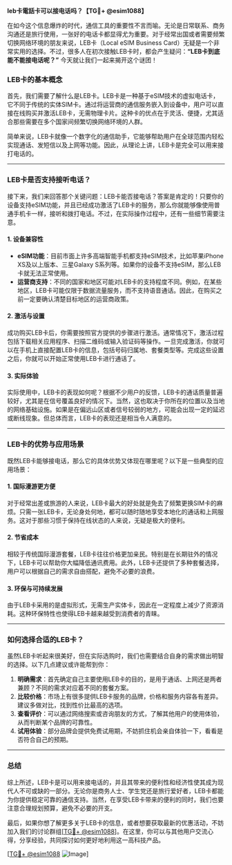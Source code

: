 **leb卡電話卡可以接电话吗？【TG💪+ @esim1088】**

在如今这个信息爆炸的时代，通信工具的重要性不言而喻。无论是日常联系、商务沟通还是旅行使用，一张好的电话卡都显得尤为重要。对于经常出国或者需要频繁切换网络环境的朋友来说，LEB卡（Local eSIM Business Card）无疑是一个非常实用的选择。不过，很多人在初次接触LEB卡时，都会产生疑问：**“LEB卡到底能不能接电话呢？”** 今天就让我们一起来揭开这个谜团！

### LEB卡的基本概念

首先，我们需要了解什么是LEB卡。LEB卡是一种基于eSIM技术的虚拟电话卡，它不同于传统的实体SIM卡。通过将运营商的通信服务嵌入到设备中，用户可以直接在线购买并激活LEB卡，无需物理卡片。这种卡的优点在于灵活、便捷，尤其适合那些需要在多个国家间频繁切换网络环境的人群。

简单来说，LEB卡就像一个数字化的通信助手，它能够帮助用户在全球范围内轻松实现通话、发短信以及上网等功能。因此，从理论上讲，LEB卡是完全可以用来接打电话的。

---

### LEB卡是否支持接听电话？

接下来，我们来回答那个关键问题：LEB卡能否接电话？答案是肯定的！只要你的设备支持eSIM功能，并且已经成功激活了LEB卡的服务，那么你就能够像使用普通手机卡一样，接听和拨打电话。不过，在实际操作过程中，还有一些细节需要注意。

#### 1. **设备兼容性**
   - **eSIM功能**：目前市面上许多高端智能手机都支持eSIM技术，比如苹果iPhone XS及以上版本、三星Galaxy S系列等。如果你的设备不支持eSIM，那么LEB卡就无法正常使用。
   - **运营商支持**：不同的国家和地区可能对LEB卡的支持程度不同。例如，在某些地区，LEB卡可能仅限于数据流量服务，而不支持语音通话。因此，在购买之前一定要确认清楚目标地区的运营商政策。

#### 2. **激活与设置**
   成功购买LEB卡后，你需要按照官方提供的步骤进行激活。通常情况下，激活过程包括下载相关应用程序、扫描二维码或输入验证码等操作。一旦完成激活，你就可以在手机上直接配置LEB卡的信息，包括号码归属地、套餐类型等。完成这些设置之后，你就可以开始正常使用LEB卡进行通话了。

#### 3. **实际体验**
   实际使用中，LEB卡的表现如何呢？根据不少用户的反馈，LEB卡的通话质量普遍较好，尤其是在信号覆盖良好的情况下。当然，这也取决于你所在的位置以及当地的网络基础设施。如果是在偏远山区或者信号较弱的地方，可能会出现一定的延迟或断线现象。但总体而言，LEB卡的表现还是相当令人满意的。

---

### LEB卡的优势与应用场景

既然LEB卡能够接电话，那么它的具体优势又体现在哪里呢？以下是一些典型的应用场景：

#### 1. **国际漫游更方便**
   对于经常出差或旅游的人来说，LEB卡最大的好处就是免去了频繁更换SIM卡的麻烦。只需一张LEB卡，无论身处何地，都可以随时随地享受本地化的通话和上网服务。这对于那些习惯于保持在线状态的人来说，无疑是极大的便利。

#### 2. **节省成本**
   相较于传统国际漫游套餐，LEB卡往往价格更加亲民。特别是在长期驻外的情况下，LEB卡可以帮助你大幅降低通讯费用。此外，LEB卡还提供了多种套餐选择，用户可以根据自己的需求自由搭配，避免不必要的浪费。

#### 3. **环保与可持续发展**
   由于LEB卡采用的是虚拟形式，无需生产实体卡，因此在一定程度上减少了资源消耗。这种环保特性也使得LEB卡越来越受到消费者的青睐。

---

### 如何选择合适的LEB卡？

虽然LEB卡听起来很美好，但在实际选购时，我们也需要结合自身的需求做出明智的选择。以下几点建议或许能帮到你：

1. **明确需求**：首先确定自己主要使用LEB卡的目的，是用于通话、上网还是两者兼顾？不同的需求对应着不同的套餐方案。
2. **比较价格**：市场上有很多提供LEB卡服务的品牌，价格和服务内容各有差异。建议多做对比，找到性价比最高的选项。
3. **查看评价**：可以通过网络搜索或咨询朋友的方式，了解其他用户的使用体验，从而判断某个品牌的可靠性。
4. **试用体验**：部分品牌会提供免费试用期，不妨抓住机会亲自体验一下，看看是否符合自己的预期。

---

### 总结

综上所述，LEB卡是可以用来接电话的，并且其带来的便利性和经济性使其成为现代人不可或缺的一部分。无论你是商务人士、学生党还是旅行爱好者，LEB卡都能为你提供稳定可靠的通信支持。当然，在享受LEB卡带来的便利的同时，我们也要注意合理规划预算，避免不必要的开支。

最后，如果你想了解更多关于LEB卡的信息，或者想要获取最新的优惠活动，不妨加入我们的讨论群组[[TG💪+ @esim1088](https://t.me/s/esim1088)]。在这里，你可以与其他用户交流心得，分享经验，共同探讨如何更好地利用这一高科技产品。

[[TG💪+ @esim1088](https://t.me/s/esim1088) ![Image](https://i.postimg.cc/4NQfJmqS/Snipaste-2025-05-13-00-14-12.png)]